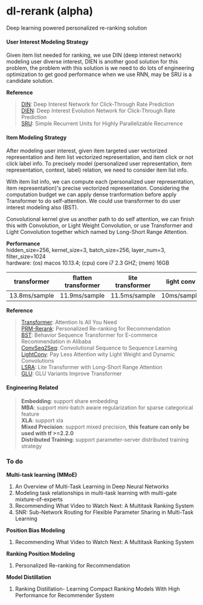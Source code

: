 # dl-rerank (alpha)
Deep learning powered personalized re-ranking solution

#### User Interest Modeling Strategy
Given item list needed for ranking, we use DIN (deep interest network) modeling user diverse interest, DIEN is another good solution for this problem, the problem with this solution is we need to do lots of engineering optimization to get good performance when we use RNN, may be SRU is a candidate solution.

**Reference**
> [DIN](https://arxiv.org/abs/1706.06978): Deep Interest Network for Click-Through Rate Prediction <br />
> [DIEN](https://arxiv.org/abs/1809.03672): Deep Interest Evolution Network for Click-Through Rate Prediction <br />
> [SRU](https://arxiv.org/abs/1709.02755): Simple Recurrent Units for Highly Parallelizable Recurrence <br />

#### Item Modeling Strategy
After modeling user interest, given item targeted user vectorized representation and item list vectorized representation, and item click or not click label info. To precisely model (personalized user representation, item representation, context, label) relation, we need to consider item list info.

With item list info, we can compute each (personalized user representation, item representation)'s precise vectorized representation. Considering the computation budget we can apply dense tranformation before apply Transformer to do self-attention. We could use transformer to do user interest modeling also (BST).

Convolutional kernel give us another path to do self attention, we can finish this with Convolution, or Light Weight Convolution, or use Transformer and Light Convolution together which named by Long-Short Range Attention.

**Performance**<br />
hidden_size=256, kernel_size=3, batch_size=256, layer_num=3, filter_size=1024 <br />
hardware: (os) macos 10.13.4; (cpu) core i7 2.3 GHZ; (mem) 16GB <br />

| transformer   |      flatten transformer      |  lite transformer |  light conv    |
|---------------|:-----------------------------:|:-----------------:|:--------------:|
| 13.8ms/sample |         11.9ms/sample         |    11.5ms/sample  |  10ms/sample   |


**Reference**
>[Transformer](https://arxiv.org/abs/1706.03762): Attention Is All You Need <br />
>[PRM-Rerank](https://arxiv.org/abs/1904.06813): Personalized Re-ranking for Recommendation <br />
>[BST](https://arxiv.org/abs/1905.06874): Behavior Sequence Transformer for E-commerce Recommendation in Alibaba <br />
>[ConvSeq2Seq](https://arxiv.org/abs/1705.03122): Convolutional Sequence to Sequence Learning <br />
>[LightConv](https://arxiv.org/abs/1901.10430): Pay Less Attention wity Light Weight and Dynamic Convolutions <br />
>[LSRA](https://arxiv.org/abs/2004.11886): Lite Transformer with Long-Short Range Attention <br />
>[GLU](https://arxiv.org/abs/2002.05202): GLU Variants Improve Transformer <br />

#### Engineering Related
> **Embedding**: support share embedding <br />
> **MBA**: support mini-batch aware regularization for sparse categorical feature <br />
> **XLA**: support xla <br />
> **Mixed Precision**: support mixed precision, **this feature can only be used with tf >=2.2.0** <br />
> **Distributed Training**: support parameter-server distributed training strategy <br />

### To do
**Multi-task learning (MMoE)** <br />
1) An Overview of Multi-Task Learning in Deep Neural Networks
2) Modeling task relationships in multi-task learning with multi-gate mixture-of-experts <br />
3) Recommending What Video to Watch Next: A Multitask Ranking System
4) SNR: Sub-Network Routing for Flexible Parameter Sharing in Multi-Task Learning

**Position Bias Modeling** <br />
1) Recommending What Video to Watch Next: A Multitask Ranking System

**Ranking Position Modeling** <br />
1) Personalized Re-ranking for Recommendation

**Model Distillation** <br />
1) Ranking Distillation- Learning Compact Ranking Models With High Performance for Recommender System
